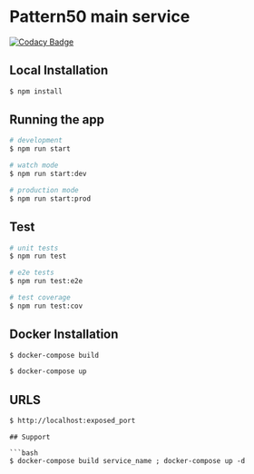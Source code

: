 # Pattern50 main service

[![Codacy Badge](https://app.codacy.com/project/badge/Grade/86589eded1ab4b6da393a6b638fa1fd4)](https://app.codacy.com/gh/hafizul136/pattern50-test/dashboard?utm_source=gh&utm_medium=referral&utm_content=&utm_campaign=Badge_grade)

## Local Installation

```bash
$ npm install
```

## Running the app

```bash
# development
$ npm run start

# watch mode
$ npm run start:dev

# production mode
$ npm run start:prod
```

## Test

```bash
# unit tests
$ npm run test

# e2e tests
$ npm run test:e2e

# test coverage
$ npm run test:cov

```

## Docker Installation

```bash
$ docker-compose build

$ docker-compose up
```

## URLS

```bash
$ http://localhost:exposed_port
```

````
## Support

```bash
$ docker-compose build service_name ; docker-compose up -d
````

